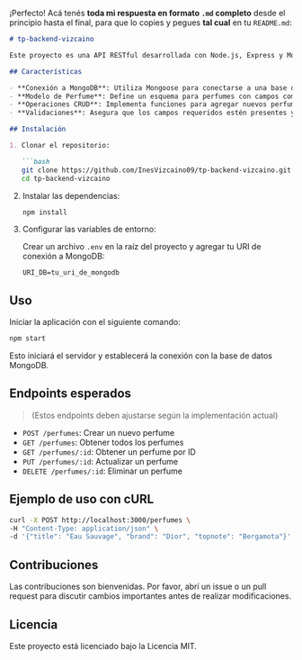 ¡Perfecto! Acá tenés **toda mi respuesta en formato `.md` completo** desde el principio hasta el final, para que lo copies y pegues **tal cual** en tu `README.md`:

````md
# tp-backend-vizcaino

Este proyecto es una API RESTful desarrollada con Node.js, Express y MongoDB utilizando Mongoose como ODM. La aplicación permite gestionar una colección de perfumes, ofreciendo funcionalidades para crear, leer, actualizar y eliminar registros.

## Características

- **Conexión a MongoDB**: Utiliza Mongoose para conectarse a una base de datos MongoDB.
- **Modelo de Perfume**: Define un esquema para perfumes con campos como `title`, `brand` y `topnote`.
- **Operaciones CRUD**: Implementa funciones para agregar nuevos perfumes y, potencialmente, otras operaciones CRUD.
- **Validaciones**: Asegura que los campos requeridos estén presentes y maneja errores de manera adecuada.

## Instalación

1. Clonar el repositorio:

   ```bash
   git clone https://github.com/InesVizcaino09/tp-backend-vizcaino.git
   cd tp-backend-vizcaino
````

2. Instalar las dependencias:

   ```bash
   npm install
   ```

3. Configurar las variables de entorno:

   Crear un archivo `.env` en la raíz del proyecto y agregar tu URI de conexión a MongoDB:

   ```env
   URI_DB=tu_uri_de_mongodb
   ```

## Uso

Iniciar la aplicación con el siguiente comando:

```bash
npm start
```

Esto iniciará el servidor y establecerá la conexión con la base de datos MongoDB.

## Endpoints esperados

> (Estos endpoints deben ajustarse según la implementación actual)

* `POST /perfumes`: Crear un nuevo perfume
* `GET /perfumes`: Obtener todos los perfumes
* `GET /perfumes/:id`: Obtener un perfume por ID
* `PUT /perfumes/:id`: Actualizar un perfume
* `DELETE /perfumes/:id`: Eliminar un perfume

## Ejemplo de uso con cURL

```bash
curl -X POST http://localhost:3000/perfumes \
-H "Content-Type: application/json" \
-d '{"title": "Eau Sauvage", "brand": "Dior", "topnote": "Bergamota"}'
```

## Contribuciones

Las contribuciones son bienvenidas. Por favor, abrí un issue o un pull request para discutir cambios importantes antes de realizar modificaciones.

## Licencia

Este proyecto está licenciado bajo la Licencia MIT.

```
```




